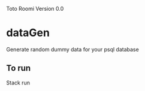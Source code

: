 Toto Roomi 
Version 0.0
# dataGen

Generate random dummy data for your psql database

## To run 
Stack run 

